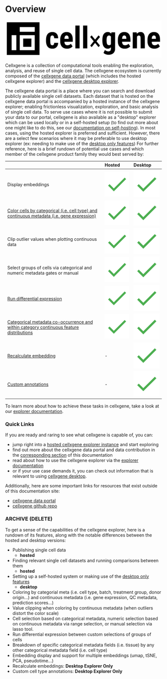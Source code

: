 # Overview

![](.gitbook/assets/cellxgene_logo.svg)

Cellxgene is a collection of computational tools enabling the exploration, analysis, and reuse of single cell data. The cellxgene ecosystem is currently composed of the [cellxgene data portal](https://cellxgene.cziscience.com/) \(which includes the hosted cellxgene explorer\) and the [cellxgene desktop explorer](https://github.com/chanzuckerberg/cellxgene). 

The cellxgene data portal is a place where you can search and download publicly available single cell datasets. Each dataset that is hosted on the cellxgene data portal is accompanied by a hosted instance of the cellxgene explorer; enabling frictionless visualization, exploration, and basic analysis of single cell data. To serve use cases where it is not possible to submit your data to our portal, cellxgene is also available as a "desktop" explorer which can be used locally or in a self-hosted setup \(to find out more about one might like to do this, see our [documentation on self-hosting](desktop/self-hosting/)\). In most cases, using the hosted explorer is preferred and sufficient. However, there are a select few scenarios where it may be preferable to use desktop explorer \(ex: needing to make use of the [desktop only features](explorer/feature-overview/desktop-features/)\)  For further reference, here is a brief rundown of potential use cases and which member of the cellxgene product family they would best served by:

|  |                  Hosted |                  Desktop |
| :--- | :--- | :--- |
|  |                                                              |                                                              |
| Display embeddings |                     ![](.gitbook/assets/google_material_design_check.svg.png)  |                       ![](.gitbook/assets/google_material_design_check.svg.png)  |
| [Color cells by categorical \(i.e. cell type\) and continuous metadata \(i.e. gene expression\)](explorer/feature-overview/universal-features.md#find-cells-where-a-gene-is-expressed) |                     ![](.gitbook/assets/google_material_design_check.svg.png)  |                       ![](.gitbook/assets/google_material_design_check.svg.png)  |
| Clip outlier values when plotting  continuous data |                     ![](.gitbook/assets/google_material_design_check.svg.png)  |                       ![](.gitbook/assets/google_material_design_check.svg.png)  |
| Select groups of cells via categorical and numeric metadata gates or manual  |                     ![](.gitbook/assets/google_material_design_check.svg.png)  |                       ![](.gitbook/assets/google_material_design_check.svg.png)  |
| [Run differential expression](explorer/feature-overview/universal-features.md#compare-groups-of-cells-with-differential-expression) |                     ![](.gitbook/assets/google_material_design_check.svg.png)  |                       ![](.gitbook/assets/google_material_design_check.svg.png)  |
| [Categorical metadata co-occurrence and within category continuous feature distributions](explorer/feature-overview/universal-features.md#see-how-metadata-and-gene-expression-break-down-across-different-categories) |                     ![](.gitbook/assets/google_material_design_check.svg.png)  |                       ![](.gitbook/assets/google_material_design_check.svg.png)  |
| [Recalculate embedding](explorer/feature-overview/desktop-features/#recompute-embedding) |                        - |                       ![](.gitbook/assets/google_material_design_check.svg.png)  |
| [Custom annotations](explorer/feature-overview/desktop-features/annotations.md) |                        - |                       ![](.gitbook/assets/google_material_design_check.svg.png)  |

To learn more about how to achieve these tasks in cellxgene, take a look at our [explorer documentation](explorer/feature-overview/).

### Quick Links

If you are ready and raring to see what cellxgene is capable of, you can:

* jump right into a [hosted cellxgene explorer instance](https://cellxgene.cziscience.com/e/human_cell_landscape.cxg/) and start exploring
* find out more about the cellxgene data portal and data contribution in the [corresponding section](portal/hosted-intro.md) of this documentation
* read about how to use the cellxgene explorer via the [explorer documentation](explorer/feature-overview/)
* or if your use case demands it, you can check out information that is relevant to using [cellxgene desktop](desktop/desktop-intro.md).

Additionally, here are some important links for resources that exist outside of this documentation site:

* [cellxgene data portal](https://cellxgene.cziscience.com/)
* [cellxgene github repo](https://github.com/chanzuckerberg/cellxgene)

### ARCHIVE \(DELETE\)

To get a sense of the capabilities of the cellxgene explorer, here is a rundown of its features, along with the notable differences between the hosted and desktop versions:

* Publishing single cell data
  * **hosted**
* Finding relevant single cell datasets and running comparisons between them
  * **hosted**
* Setting up a self-hosted system or making use of the [desktop only features](explorer/feature-overview/desktop-features/)
  * **desktop**
* Coloring by categorial meta \(i.e. cell type, batch, treatment group, donor origin...\) and continuous metadata \(i.e. gene expression, QC metadata, prediction scores...\)
* Value clipping when coloring by continuous metadata \(when outliers distort the color scale\)
* Cell selection based on categorical metadata, numeric selection based on continuous metadata via range selection, or manual selection via lasso tool.
* Run differential expression between custom selections of groups of cells
* Breakdown of specific categorical metadata fields \(i.e. tissue\) by any other categorical metadata field \(i.e. cell type\)
* Embedding display and support for multiple embeddings \(umap, tSNE, PCA, pseudotime...\)
* Recalculate embeddings: **Desktop Explorer Only**
* Custom cell type annotations: **Desktop Explorer Only**

